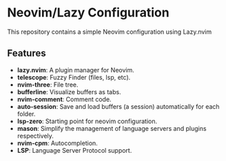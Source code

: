 # Neovim/Lazy Configuration

This repository contains a simple Neovim configuration using Lazy.nvim

## Features

- **lazy.nvim**: A plugin manager for Neovim.
- **telescope**: Fuzzy Finder (files, lsp, etc).
- **nvim-three**: File tree.
- **bufferline**: Visualize buffers as tabs.
- **nvim-comment**: Comment code.
- **auto-session**: Save and load buffers (a session) automatically for each folder.
- **lsp-zero**: Starting point for neovim configuration.
- **mason**: Simplify the management of language servers and plugins respectively.
- **nvim-cpm**: Autocompletion.
- **LSP**: Language Server Protocol support.